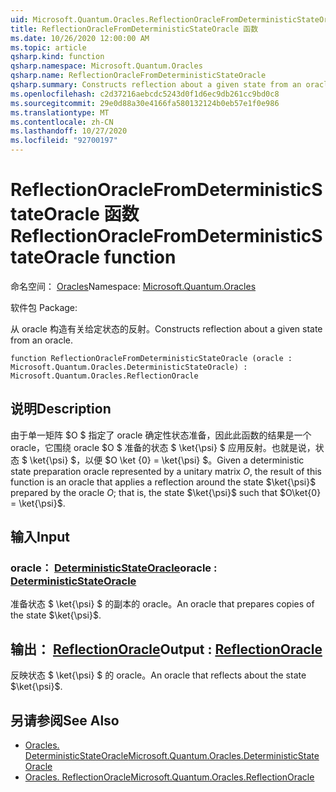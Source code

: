 ```yaml
---
uid: Microsoft.Quantum.Oracles.ReflectionOracleFromDeterministicStateOracle
title: ReflectionOracleFromDeterministicStateOracle 函数
ms.date: 10/26/2020 12:00:00 AM
ms.topic: article
qsharp.kind: function
qsharp.namespace: Microsoft.Quantum.Oracles
qsharp.name: ReflectionOracleFromDeterministicStateOracle
qsharp.summary: Constructs reflection about a given state from an oracle.
ms.openlocfilehash: c2d37216aebcdc5243d0f1d6ec9db261cc9bd0c8
ms.sourcegitcommit: 29e0d88a30e4166fa580132124b0eb57e1f0e986
ms.translationtype: MT
ms.contentlocale: zh-CN
ms.lasthandoff: 10/27/2020
ms.locfileid: "92700197"
---
```

# <a name="reflectionoraclefromdeterministicstateoracle-function"></a><span data-ttu-id="fd7a5-102">ReflectionOracleFromDeterministicStateOracle 函数</span><span class="sxs-lookup"><span data-stu-id="fd7a5-102">ReflectionOracleFromDeterministicStateOracle function</span></span>

<span data-ttu-id="fd7a5-103">命名空间： [Oracles](xref:Microsoft.Quantum.Oracles)</span><span class="sxs-lookup"><span data-stu-id="fd7a5-103">Namespace: [Microsoft.Quantum.Oracles](xref:Microsoft.Quantum.Oracles)</span></span>

<span data-ttu-id="fd7a5-104">软件包 [](https://nuget.org/packages/)</span><span class="sxs-lookup"><span data-stu-id="fd7a5-104">Package: [](https://nuget.org/packages/)</span></span>


<span data-ttu-id="fd7a5-105">从 oracle 构造有关给定状态的反射。</span><span class="sxs-lookup"><span data-stu-id="fd7a5-105">Constructs reflection about a given state from an oracle.</span></span>

```qsharp
function ReflectionOracleFromDeterministicStateOracle (oracle : Microsoft.Quantum.Oracles.DeterministicStateOracle) : Microsoft.Quantum.Oracles.ReflectionOracle
```


## <a name="description"></a><span data-ttu-id="fd7a5-106">说明</span><span class="sxs-lookup"><span data-stu-id="fd7a5-106">Description</span></span>

<span data-ttu-id="fd7a5-107">由于单一矩阵 $O $ 指定了 oracle 确定性状态准备，因此此函数的结果是一个 oracle，它围绕 oracle $O $ 准备的状态 $ \ket{\psi} $ 应用反射。也就是说，状态 $ \ket{\psi} $，以便 $O \ket {0} = \ket{\psi} $。</span><span class="sxs-lookup"><span data-stu-id="fd7a5-107">Given a deterministic state preparation oracle represented by a unitary matrix $O$, the result of this function is an oracle that applies a reflection around the state $\ket{\psi}$ prepared by the oracle $O$; that is, the state $\ket{\psi}$ such that $O\ket{0} = \ket{\psi}$.</span></span>

## <a name="input"></a><span data-ttu-id="fd7a5-108">输入</span><span class="sxs-lookup"><span data-stu-id="fd7a5-108">Input</span></span>

### <a name="oracle--deterministicstateoracle"></a><span data-ttu-id="fd7a5-109">oracle： [DeterministicStateOracle](xref:Microsoft.Quantum.Oracles.DeterministicStateOracle)</span><span class="sxs-lookup"><span data-stu-id="fd7a5-109">oracle : [DeterministicStateOracle](xref:Microsoft.Quantum.Oracles.DeterministicStateOracle)</span></span>

<span data-ttu-id="fd7a5-110">准备状态 $ \ket{\psi} $ 的副本的 oracle。</span><span class="sxs-lookup"><span data-stu-id="fd7a5-110">An oracle that prepares copies of the state $\ket{\psi}$.</span></span>



## <a name="output--reflectionoracle"></a><span data-ttu-id="fd7a5-111">输出： [ReflectionOracle](xref:Microsoft.Quantum.Oracles.ReflectionOracle)</span><span class="sxs-lookup"><span data-stu-id="fd7a5-111">Output : [ReflectionOracle](xref:Microsoft.Quantum.Oracles.ReflectionOracle)</span></span>

<span data-ttu-id="fd7a5-112">反映状态 $ \ket{\psi} $ 的 oracle。</span><span class="sxs-lookup"><span data-stu-id="fd7a5-112">An oracle that reflects about the state $\ket{\psi}$.</span></span>

## <a name="see-also"></a><span data-ttu-id="fd7a5-113">另请参阅</span><span class="sxs-lookup"><span data-stu-id="fd7a5-113">See Also</span></span>

- [<span data-ttu-id="fd7a5-114">Oracles. DeterministicStateOracle</span><span class="sxs-lookup"><span data-stu-id="fd7a5-114">Microsoft.Quantum.Oracles.DeterministicStateOracle</span></span>](xref:Microsoft.Quantum.Oracles.DeterministicStateOracle)
- [<span data-ttu-id="fd7a5-115">Oracles. ReflectionOracle</span><span class="sxs-lookup"><span data-stu-id="fd7a5-115">Microsoft.Quantum.Oracles.ReflectionOracle</span></span>](xref:Microsoft.Quantum.Oracles.ReflectionOracle)